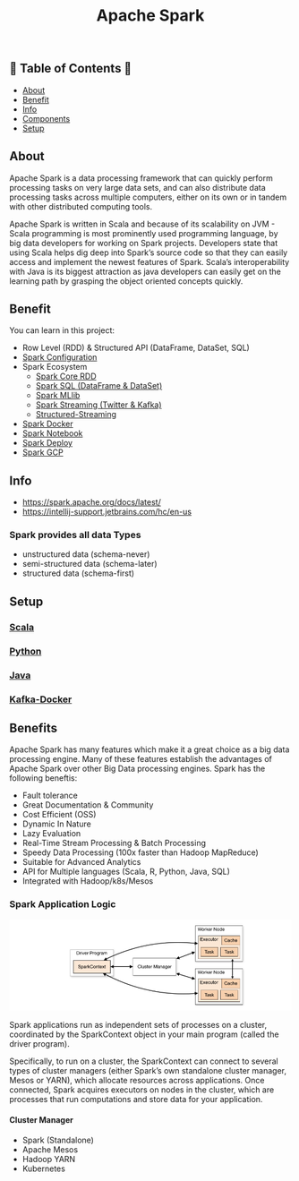 <h1 align="center">Apache Spark</h1> <br>
<h2> 🚀 Table of Contents 🚀 </h2>

- [About](#about)
- [Benefit](#benefits)
- [Info](#info)
- [Components](#components)
- [Setup](#setup)

## About
Apache Spark is a data processing framework that can quickly perform processing tasks on very large data sets, and can also distribute data processing tasks across multiple computers, either on its own or in tandem with other distributed computing tools.

Apache Spark is written in Scala and because of its scalability on JVM - Scala programming is most prominently used programming language, by big data developers for working on Spark projects. Developers state that using Scala helps dig deep into Spark’s source code so that they can easily access and implement the newest features of Spark. Scala’s interoperability with Java is its biggest attraction as java developers can easily get on the learning path by grasping the object oriented concepts quickly.

## Benefit
You can learn in this project:
- Row Level (RDD) & Structured API (DataFrame, DataSet, SQL)
- [Spark Configuration](https://github.com/yuyatinnefeld/spark/tree/master/scala) 
- Spark Ecosystem 
    - [Spark Core RDD](https://github.com/yuyatinnefeld/spark/tree/master/scala/my-app/src/main/scala/com/spark_rdd)
    - [Spark SQL (DataFrame & DataSet)](https://github.com/yuyatinnefeld/spark/tree/master/scala/my-app/src/main/scala/com/spark_sql)
    - [Spark MLlib](https://github.com/yuyatinnefeld/spark/tree/master/scala/my-app/src/main/scala/com/spark_mllib)
    - [Spark Streaming (Twitter & Kafka)](https://github.com/yuyatinnefeld/spark/tree/master/scala/my-app/src/main/scala/com/spark_streaming)
    - [Structured-Streaming](https://github.com/yuyatinnefeld/spark/tree/master/scala/my-app/src/main/scala/com/structured_streaming)
- [Spark Docker](https://github.com/yuyatinnefeld/spark/tree/master/kafka-docker)
- [Spark Notebook](https://github.com/yuyatinnefeld/spark/tree/master/scala/my-app/src/main/scala/spark_note)
- [Spark Deploy](https://github.com/yuyatinnefeld/spark/tree/master/scala/my-app/src/main/scala/spark_deploy) 
- [Spark GCP](https://github.com/yuyatinnefeld/spark/tree/master/scala/my-app/src/main/scala/gcp)

## Info
- https://spark.apache.org/docs/latest/
- https://intellij-support.jetbrains.com/hc/en-us

### Spark provides all data Types
- unstructured data (schema-never)
- semi-structured data (schema-later)
- structured data (schema-first)

## Setup
### [Scala](https://github.com/yuyatinnefeld/spark/tree/master/scala)
### [Python](https://github.com/yuyatinnefeld/spark/tree/master/python)
### [Java](https://github.com/yuyatinnefeld/spark/tree/master/java)
### [Kafka-Docker](https://github.com/yuyatinnefeld/spark/tree/master/kafka-docker)

## Benefits
Apache Spark has many features which make it a great choice as a big data processing engine. Many of these features establish the advantages of Apache Spark over other Big Data processing engines. Spark has the following beneftis:
- Fault tolerance
- Great Documentation & Community
- Cost Efficient (OSS)
- Dynamic In Nature
- Lazy Evaluation
- Real-Time Stream Processing & Batch Processing
- Speedy Data Processing (100x faster than Hadoop MapReduce)
- Suitable for Advanced Analytics
- API for Multiple languages (Scala, R, Python, Java, SQL)
- Integrated with Hadoop/k8s/Mesos

### Spark Application Logic
![GitHub Logo](/images/spark-components.png)

Spark applications run as independent sets of processes on a cluster, coordinated by the SparkContext object in your main program (called the driver program).

Specifically, to run on a cluster, the SparkContext can connect to several types of cluster managers (either Spark’s own standalone cluster manager, Mesos or YARN), which allocate resources across applications. Once connected, Spark acquires executors on nodes in the cluster, which are processes that run computations and store data for your application.

#### Cluster Manager
- Spark (Standalone)
- Apache Mesos
- Hadoop YARN
- Kubernetes